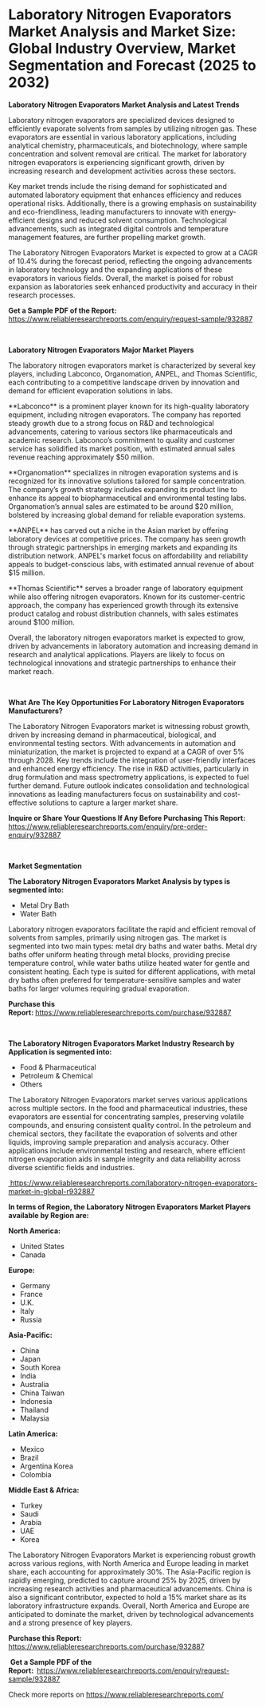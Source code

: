 <p><h1>Laboratory Nitrogen Evaporators Market Analysis and Market Size: Global Industry Overview, Market Segmentation and Forecast (2025 to 2032)</h1></p><p><strong>Laboratory Nitrogen Evaporators Market Analysis and Latest Trends</strong></p>
<p><p>Laboratory nitrogen evaporators are specialized devices designed to efficiently evaporate solvents from samples by utilizing nitrogen gas. These evaporators are essential in various laboratory applications, including analytical chemistry, pharmaceuticals, and biotechnology, where sample concentration and solvent removal are critical. The market for laboratory nitrogen evaporators is experiencing significant growth, driven by increasing research and development activities across these sectors. </p><p>Key market trends include the rising demand for sophisticated and automated laboratory equipment that enhances efficiency and reduces operational risks. Additionally, there is a growing emphasis on sustainability and eco-friendliness, leading manufacturers to innovate with energy-efficient designs and reduced solvent consumption. Technological advancements, such as integrated digital controls and temperature management features, are further propelling market growth. </p><p>The Laboratory Nitrogen Evaporators Market is expected to grow at a CAGR of 10.4% during the forecast period, reflecting the ongoing advancements in laboratory technology and the expanding applications of these evaporators in various fields. Overall, the market is poised for robust expansion as laboratories seek enhanced productivity and accuracy in their research processes.</p></p>
<p><strong>Get a Sample PDF of the Report:&nbsp;</strong> <a href="https://www.reliableresearchreports.com/enquiry/request-sample/932887?utm_campaign=2255&utm_medium=2&utm_source=Github&utm_content=ia&utm_term=21032025&utm_id=laboratory-nitrogen-evaporators">https://www.reliableresearchreports.com/enquiry/request-sample/932887</a></p>
<p>&nbsp;</p>
<p><strong>Laboratory Nitrogen Evaporators Major Market Players</strong></p>
<p><p>The laboratory nitrogen evaporators market is characterized by several key players, including Labconco, Organomation, ANPEL, and Thomas Scientific, each contributing to a competitive landscape driven by innovation and demand for efficient evaporation solutions in labs.</p><p>**Labconco** is a prominent player known for its high-quality laboratory equipment, including nitrogen evaporators. The company has reported steady growth due to a strong focus on R&D and technological advancements, catering to various sectors like pharmaceuticals and academic research. Labconco’s commitment to quality and customer service has solidified its market position, with estimated annual sales revenue reaching approximately $50 million.</p><p>**Organomation** specializes in nitrogen evaporation systems and is recognized for its innovative solutions tailored for sample concentration. The company’s growth strategy includes expanding its product line to enhance its appeal to biopharmaceutical and environmental testing labs. Organomation’s annual sales are estimated to be around $20 million, bolstered by increasing global demand for reliable evaporation systems.</p><p>**ANPEL** has carved out a niche in the Asian market by offering laboratory devices at competitive prices. The company has seen growth through strategic partnerships in emerging markets and expanding its distribution network. ANPEL's market focus on affordability and reliability appeals to budget-conscious labs, with estimated annual revenue of about $15 million.</p><p>**Thomas Scientific** serves a broader range of laboratory equipment while also offering nitrogen evaporators. Known for its customer-centric approach, the company has experienced growth through its extensive product catalog and robust distribution channels, with sales estimates around $100 million. </p><p>Overall, the laboratory nitrogen evaporators market is expected to grow, driven by advancements in laboratory automation and increasing demand in research and analytical applications. Players are likely to focus on technological innovations and strategic partnerships to enhance their market reach.</p></p>
<p>&nbsp;</p>
<p><strong>What Are The Key Opportunities For Laboratory Nitrogen Evaporators Manufacturers?</strong></p>
<p><p>The Laboratory Nitrogen Evaporators market is witnessing robust growth, driven by increasing demand in pharmaceutical, biological, and environmental testing sectors. With advancements in automation and miniaturization, the market is projected to expand at a CAGR of over 5% through 2028. Key trends include the integration of user-friendly interfaces and enhanced energy efficiency. The rise in R&D activities, particularly in drug formulation and mass spectrometry applications, is expected to fuel further demand. Future outlook indicates consolidation and technological innovations as leading manufacturers focus on sustainability and cost-effective solutions to capture a larger market share.</p></p>
<p><strong>Inquire or Share Your Questions If Any Before Purchasing This Report:</strong> <a href="https://www.reliableresearchreports.com/enquiry/pre-order-enquiry/932887?utm_campaign=2255&utm_medium=2&utm_source=Github&utm_content=ia&utm_term=21032025&utm_id=laboratory-nitrogen-evaporators">https://www.reliableresearchreports.com/enquiry/pre-order-enquiry/932887</a></p>
<p>&nbsp;</p>
<p><strong>Market Segmentation</strong></p>
<p><strong>The Laboratory Nitrogen Evaporators Market Analysis by types is segmented into:</strong></p>
<p><ul><li>Metal Dry Bath</li><li>Water Bath</li></ul></p>
<p><p>Laboratory nitrogen evaporators facilitate the rapid and efficient removal of solvents from samples, primarily using nitrogen gas. The market is segmented into two main types: metal dry baths and water baths. Metal dry baths offer uniform heating through metal blocks, providing precise temperature control, while water baths utilize heated water for gentle and consistent heating. Each type is suited for different applications, with metal dry baths often preferred for temperature-sensitive samples and water baths for larger volumes requiring gradual evaporation.</p></p>
<p><strong>Purchase this Report:&nbsp;</strong><a href="https://www.reliableresearchreports.com/purchase/932887?utm_campaign=2255&utm_medium=2&utm_source=Github&utm_content=ia&utm_term=21032025&utm_id=laboratory-nitrogen-evaporators">https://www.reliableresearchreports.com/purchase/932887</a></p>
<p>&nbsp;</p>
<p><strong>The Laboratory Nitrogen Evaporators Market Industry Research by Application is segmented into:</strong></p>
<p><ul><li>Food & Pharmaceutical</li><li>Petroleum & Chemical</li><li>Others</li></ul></p>
<p><p>The Laboratory Nitrogen Evaporators market serves various applications across multiple sectors. In the food and pharmaceutical industries, these evaporators are essential for concentrating samples, preserving volatile compounds, and ensuring consistent quality control. In the petroleum and chemical sectors, they facilitate the evaporation of solvents and other liquids, improving sample preparation and analysis accuracy. Other applications include environmental testing and research, where efficient nitrogen evaporation aids in sample integrity and data reliability across diverse scientific fields and industries.</p></p>
<p><a href="https://www.reliableresearchreports.com/laboratory-nitrogen-evaporators-market-in-global-r932887?utm_campaign=2255&utm_medium=2&utm_source=Github&utm_content=ia&utm_term=21032025&utm_id=laboratory-nitrogen-evaporators">&nbsp;https://www.reliableresearchreports.com/laboratory-nitrogen-evaporators-market-in-global-r932887</a></p>
<p><strong>In terms of Region, the Laboratory Nitrogen Evaporators Market Players available by Region are:</strong></p>
<p>
    <p> <strong> North America: </strong>
        <ul>
            <li>United States</li>
            <li>Canada</li>
        </ul>
        </p> 
    <p> <strong> Europe: </strong>
        <ul>
            <li>Germany</li>
            <li>France</li>
            <li>U.K.</li>
            <li>Italy</li>
            <li>Russia</li>
        </ul>
        </p> 
    <p> <strong> Asia-Pacific: </strong>
        <ul>
            <li>China</li>
            <li>Japan</li>
            <li>South Korea</li>
            <li>India</li>
            <li>Australia</li>
            <li>China Taiwan</li>
            <li>Indonesia</li>
            <li>Thailand</li>
            <li>Malaysia</li>
        </ul>
        </p> 
    <p> <strong> Latin America: </strong>
        <ul>
            <li>Mexico</li>
            <li>Brazil</li>
            <li>Argentina Korea</li>
            <li>Colombia</li>
        </ul>
        </p> 
    <p> <strong> Middle East & Africa: </strong>
        <ul>
            <li>Turkey</li>
            <li>Saudi</li>
            <li>Arabia</li>
            <li>UAE</li>
            <li>Korea</li>
        </ul>
    </p>
    </p>
<p><p>The Laboratory Nitrogen Evaporators Market is experiencing robust growth across various regions, with North America and Europe leading in market share, each accounting for approximately 30%. The Asia-Pacific region is rapidly emerging, predicted to capture around 25% by 2025, driven by increasing research activities and pharmaceutical advancements. China is also a significant contributor, expected to hold a 15% market share as its laboratory infrastructure expands. Overall, North America and Europe are anticipated to dominate the market, driven by technological advancements and a strong presence of key players.</p></p>
<p><strong>Purchase this Report: </strong><a href="https://www.reliableresearchreports.com/purchase/932887?utm_campaign=2255&utm_medium=2&utm_source=Github&utm_content=ia&utm_term=21032025&utm_id=laboratory-nitrogen-evaporators">https://www.reliableresearchreports.com/purchase/932887</a></p>
<p>&nbsp;<strong>Get a Sample PDF of the Report:&nbsp;&nbsp;</strong><a href="https://www.reliableresearchreports.com/enquiry/request-sample/932887?utm_campaign=2255&utm_medium=2&utm_source=Github&utm_content=ia&utm_term=21032025&utm_id=laboratory-nitrogen-evaporators">https://www.reliableresearchreports.com/enquiry/request-sample/932887</a></p>
<p><strong></strong></p>
<p>Check more reports on <a href="https://www.reliableresearchreports.com/?utm_campaign=2255&utm_medium=2&utm_source=Github&utm_content=ia&utm_term=21032025&utm_id=laboratory-nitrogen-evaporators">https://www.reliableresearchreports.com/</a></p>